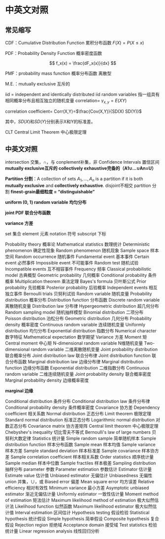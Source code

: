 # 中英文对照
## 常见缩写
CDF：Cumulative Distribution Function 累积分布函数    $F(X) = P(X \leq x)$

PDF：Probability Density Function 概率密度函数

$$
f_x(x) = \frac{dF_x(x)}{dx}
$$

PMF：probability mass function 概率分布函数 离散型

M.E.：mutually exclusive 互斥的

iid = independent and identically distributed
iid random variables 指一组具有相同概率分布且相互独立的随机变量
correlation= $\gamma_{x,y}= E(XY)$

correlation coefficient= Corr(X,Y)=$\frac{Cov(X,Y)}{SD(X) SD(Y)}$

其中，$SD(X)$和$SD(Y)$分别表示X和Y的标准差。

CLT Central Limit Theorem 中心极限定理

## 中英文对照

intersection 交集，∩，与
conplement补集，非
Confidence Intervals 置信区间
**mutually exclusive互斥的**
**collectively exhaustive完备的（A1∪...∪An=U）**

**Partition 分割**：A collection of sets $A_1, ..., A_n$ is a partition if it is both **mutually exclusive** and **collectively exhaustive**.
disjoint不相交
partition 分割
**finest-grain最细粒度 = “distinguishable”**

**uniform (0, 1) random variable 均匀分布**

**joint PDF 联合分布函数**

**variance 方差**

set 集合
element 元素
notation 符号	
subscript 下标

Probability theory 概率论
Mathematical statistics 数理统计
Deterministic phenomenon 确定性现象
Random phenomenon 随机现象
Sample space 样本空间
Random occurrence 随机事件
Fundamental event 基本事件
Certain event 必然事件
Impossible event 不可能事件
Random test 随机试验
Incompatible events 互不相容事件
Frequency 频率
Classical probabilistic model 古典概型
Geometric probability 几何概率
Conditional probability 条件概率
Multiplication theorem 乘法定理
Bayes's formula 贝叶斯公式
Prior probability 先验概率
Posterior probability 后验概率
Independent events 相互独立事件
Bernoulli trials 贝努利试验
Random variable 随机变量
Probability distribution 概率分布
Distribution function 分布函数
Discrete random variable 离散随机变量
Distribution law 分布律
Hypergeometric distribution 超几何分布
Random sampling model 随机抽样模型
Binomial distribution 二项分布
Poisson distribution 泊松分布
Geometric distribution 几何分布
Probability density 概率密度
Continuous random variable 连续随机变量
Uniformly distribution 均匀分布
Exponential distribution 指数分布
Numerical character 数字特征
Mathematical expectation 数学期望
Variance 方差
Moment 矩
Central moment 中心矩
N-dimensional random variable N维随机变量
Two-dimensional random variable 二维离散随机变量
Joint probability distribution 联合概率分布
Joint distribution law 联合分布律
Joint distribution function 联合分布函数
Marginal distribution law 边缘分布律
Marginal distribution function 边缘分布函数
Exponential distribution 二维指数分布
Continuous random variable 二维连续随机变量
Joint probability density 联合概率密度
Marginal probability density 边缘概率密度

**marginal 边缘**

Conditional distribution 条件分布
Conditional distribution law 条件分布律
Conditional probability density 条件概率密度
Covariance 协方差
Dependency coefficient 相关系数
Normal distribution 正态分布
Limit theorem 极限定理
Standard normal distribution 标准正态分布
Logarithmic normal distribution 对数正态分布
Covariance matrix 协方差矩阵
Central limit theorem 中心极限定理
Chebyshev's inequality 切比雪夫不等式
Bernoulli's law of large numbers 贝努利大数定律
Statistics 统计量
Simple random sample 简单随机样本
Sample distribution function 样本分布函数
Sample mean 样本均值
Sample variance 样本方差
Sample standard deviation 样本标准差
Sample covariance 样本协方差
Sample correlation coefficient 样本相关系数
Order statistics 顺序统计量
Sample median 样本中位数
Sample fractiles 样本极差
Sampling distribution 抽样分布
parameter 参数
Parameter estimation 参数估计
Estimator 估计量
Estimate value 估计值
Unbiased estimator 无偏估计
Unbiasedness 无偏性
union 并集，∪，或
Biased error 偏差
Mean square error 均方误差
Relative efficiency 相对有效性
Minimum variance 最小方差
Asymptotic unbiased estimator 渐近无偏估计量
Uniformly estimator 一致性估计量
Moment method of estimation 矩法估计
Maximum likelihood method of estimation 极大似然估计法
Likelihood function 似然函数
Maximum likelihood estimator 极大似然估计值
Interval estimation 区间估计
Hypothesis testing 假设检验
Statistical hypothesis 统计假设
Simple hypothesis 简单假设
Composite hypothesis 复合假设
Rejection region 拒绝域
Acceptance domain 接受域
Test statistics 检验统计量
Linear regression analysis 线性回归分析